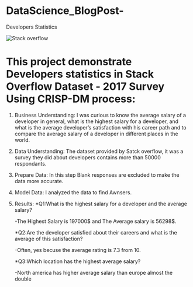 # DataScience_BlogPost-
Developers Statistics

![Stack overflow](https://user-images.githubusercontent.com/63408099/139339715-b9a51daa-c4ab-4d9b-b230-f5a78a26a848.png)

# This project demonstrate Developers statistics in Stack Overflow Dataset - 2017 Survey Using CRISP-DM process:

1. Business Understanding:
    I was curious to know the average salary of a developer in general, what is the highest salary for a developer, and what is the average developer’s satisfaction                with his career path and to compare the average salary of a developer in different places in the world.


2. Data Understanding:
    The dataset provided by Satck overflow, it was a survey they did about developers contains more than 50000 respondants.
     
     
3. Prepare Data:
    In this step Blank responses are excluded to make the data more accurate.
     
     
4. Model Data:
    I analyzed the data to find Awnsers.
    
    
5. Results:
    *Q1:What is the highest salary for a developer and the average salary?
    
    -The Highest Salary is 197000$ and The Average salary is 56298$.
    
    *Q2:Are the developer satisfied about their careers and what is the average of this satisfaction?
    
    -Often, yes becuse the average rating is 7.3 from 10.
    
    *Q3:Which location has the highest average salary?
    
    -North america has higher average salary than europe almost the double
